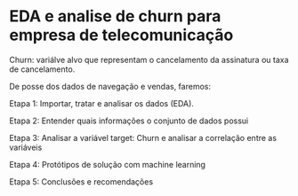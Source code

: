 # EDA e analise de churn para empresa de telecomunicação

Churn: variálve alvo que representam o cancelamento da assinatura ou taxa de cancelamento.

De posse dos dados de navegação e vendas, faremos:

Etapa 1: Importar, tratar e analisar os dados (EDA).

Etapa 2: Entender quais informações o conjunto de dados possui

Etapa 3: Analisar a variável target: Churn e analisar a correlação entre as variáveis

Etapa 4: Protótipos de solução com machine learning

Etapa 5: Conclusões e recomendações
